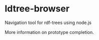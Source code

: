 # ldtree-browser
Navigation tool for rdf-trees using node.js

More information on prototype completion.